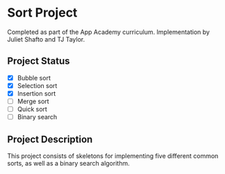 # Sort Project
Completed as part of the App Academy curriculum. Implementation by Juliet Shafto and TJ Taylor.

## Project Status
- [x] Bubble sort
- [x] Selection sort
- [x] Insertion sort
- [ ] Merge sort
- [ ] Quick sort
- [ ] Binary search

## Project Description
This project consists of skeletons for implementing five different common sorts, as well as a binary search algorithm.
